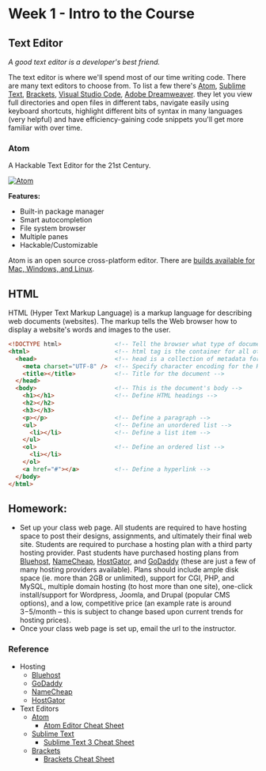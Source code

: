# Week 1 - Intro to the Course

## Text Editor
*A good text editor is a developer's best friend.*

The text editor is where we'll spend most of our time writing code.
There are many text editors to choose from. To list a few there's [Atom](http://www.atom.io/), [Sublime Text](http://www.sublimetext.com/), [Brackets](http://brackets.io/), [Visual Studio Code](https://code.visualstudio.com/), [Adobe Dreamweaver](http://www.adobe.com/products/dreamweaver.html).
they let you view full directories and open files in different tabs, navigate easily using keyboard shortcuts, highlight different bits of syntax in many languages (very helpful) and have efficiency-gaining code snippets you'll get more familiar with over time.

### Atom
A Hackable Text Editor for the 21st Century.

[![Atom](https://atom.io/assets/screenshot-main-f609d95c29e5190787970f8c83762fcb.png)](https://youtu.be/Y7aEiVwBAdk)

**Features:**
- Built-in package manager
- Smart autocompletion
- File system browser
- Multiple panes
- Hackable/Customizable

Atom is an open source cross-platform editor. There are [builds available for Mac, Windows, and Linux](https://github.com/atom/atom/releases/).


## HTML
HTML (Hyper Text Markup Language) is a markup language for describing web documents (websites). The markup tells the Web browser how to display a website's words and images to the user.

```html
<!DOCTYPE html>               <!-- Tell the browser what type of document they're looking at. -->
<html>                        <!-- html tag is the container for all other HTML elements -->
  <head>                      <!-- head is a collection of metadata for the Document-->
    <meta charset="UTF-8" />  <!-- Specify character encoding for the HTML document -->
    <title></title>           <!-- Title for the document -->
  </head>
  <body>                      <!-- This is the document's body -->
    <h1></h1>                 <!-- Define HTML headings -->
    <h2></h2>
    <h3></h3>
    <p></p>                   <!-- Define a paragraph -->
    <ul>                      <!-- Define an unordered list -->
      <li></li>               <!-- Define a list item -->
    </ul>
    <ol>                      <!-- Define an ordered list -->
      <li></li>
    </ol>
    <a href="#"></a>          <!-- Define a hyperlink -->
  </body>
</html>
```


## Homework:
- Set up your class web page. All students are required to have hosting space to post their designs, assignments, and ultimately their final web site. Students are required to purchase a hosting plan with a third party hosting provider. Past students have purchased hosting plans from [Bluehost](http://www.bluehost.com/), [NameCheap](http://www.namecheap.com/), [HostGator](http://www.hostgator.com/), and [GoDaddy](http://www.godaddy.com/) (these are just a few of many hosting providers available). Plans should include ample disk space (ie. more than 2GB or unlimited), support for CGI, PHP, and MySQL, multiple domain hosting (to host more than one site), one-click install/support for Wordpress, Joomla, and Drupal (popular CMS options), and a low, competitive price (an example rate is around $3-$5/month – this is subject to change based upon current trends for hosting prices).
- Once your class web page is set up, email the url to the instructor.


### Reference
- Hosting
  + [Bluehost](http://www.bluehost.com/)
  + [GoDaddy](http://www.godaddy.com/)
  + [NameCheap](http://www.namecheap.com/)
  + [HostGator](http://www.hostgator.com/)
- Text Editors
  + [Atom](http://www.atom.io/)
    * [Atom Editor Cheat Sheet](http://d2wy8f7a9ursnm.cloudfront.net/atom-editor-cheat-sheet.pdf)
  + [Sublime Text](http://www.sublimetext.com/)
    * [Sublime Text 3 Cheat Sheet](http://www.cheatography.com/martinprins/cheat-sheets/sublime-text-3-osx/)
  + [Brackets](http://brackets.io/)
    * [Brackets Cheat Sheet](http://lisacatalano.github.io/brackets_course/)
